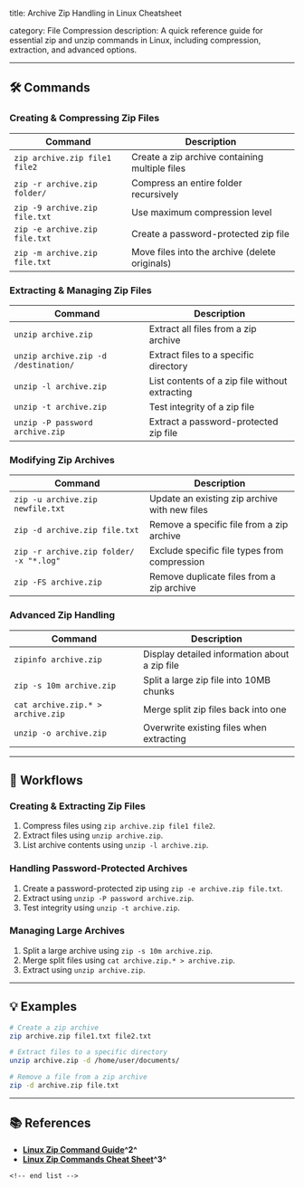 title: Archive Zip Handling in Linux Cheatsheet

category: File Compression
description: A quick reference guide for essential zip and unzip commands in Linux, including compression, extraction, and advanced options.

---

## 🛠️ Commands

### **Creating & Compressing Zip Files**

| Command                         | Description                                    |
| ------------------------------- | ---------------------------------------------- |
| `zip archive.zip file1 file2` | Create a zip archive containing multiple files |
| `zip -r archive.zip folder/`  | Compress an entire folder recursively          |
| `zip -9 archive.zip file.txt` | Use maximum compression level                  |
| `zip -e archive.zip file.txt` | Create a password-protected zip file           |
| `zip -m archive.zip file.txt` | Move files into the archive (delete originals) |

### **Extracting & Managing Zip Files**

| Command                                | Description                                    |
| -------------------------------------- | ---------------------------------------------- |
| `unzip archive.zip`                  | Extract all files from a zip archive           |
| `unzip archive.zip -d /destination/` | Extract files to a specific directory          |
| `unzip -l archive.zip`               | List contents of a zip file without extracting |
| `unzip -t archive.zip`               | Test integrity of a zip file                   |
| `unzip -P password archive.zip`      | Extract a password-protected zip file          |

### **Modifying Zip Archives**

| Command                                   | Description                                   |
| ----------------------------------------- | --------------------------------------------- |
| `zip -u archive.zip newfile.txt`        | Update an existing zip archive with new files |
| `zip -d archive.zip file.txt`           | Remove a specific file from a zip archive     |
| `zip -r archive.zip folder/ -x "*.log"` | Exclude specific file types from compression  |
| `zip -FS archive.zip`                   | Remove duplicate files from a zip archive     |

### **Advanced Zip Handling**

| Command                             | Description                                   |
| ----------------------------------- | --------------------------------------------- |
| `zipinfo archive.zip`             | Display detailed information about a zip file |
| `zip -s 10m archive.zip`          | Split a large zip file into 10MB chunks       |
| `cat archive.zip.* > archive.zip` | Merge split zip files back into one           |
| `unzip -o archive.zip`            | Overwrite existing files when extracting      |

---

## 🔄 Workflows

### **Creating & Extracting Zip Files**

1. Compress files using `zip archive.zip file1 file2`.
2. Extract files using `unzip archive.zip`.
3. List archive contents using `unzip -l archive.zip`.

### **Handling Password-Protected Archives**

1. Create a password-protected zip using `zip -e archive.zip file.txt`.
2. Extract using `unzip -P password archive.zip`.
3. Test integrity using `unzip -t archive.zip`.

### **Managing Large Archives**

1. Split a large archive using `zip -s 10m archive.zip`.
2. Merge split files using `cat archive.zip.* > archive.zip`.
3. Extract using `unzip archive.zip`.

---

## 💡 Examples

```sh
# Create a zip archive
zip archive.zip file1.txt file2.txt

# Extract files to a specific directory
unzip archive.zip -d /home/user/documents/

# Remove a file from a zip archive
zip -d archive.zip file.txt
```

---

## 📚 References

- **[Linux Zip Command Guide](https://www.geeksforgeeks.org/zip-command-in-linux-with-examples/)^2^**
- **[Linux Zip Commands Cheat Sheet](https://gist.github.com/montgomerykern/697db5c84d09125714b97a7888697d8b)^3^**

```
<!-- end list -->
```
